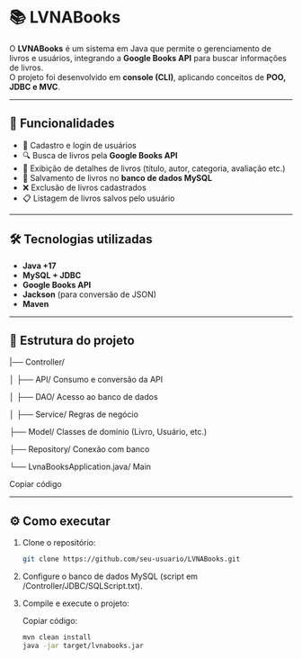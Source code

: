 # 📚 LVNABooks

O **LVNABooks** é um sistema em Java que permite o gerenciamento de livros e usuários, integrando a **Google Books API** para buscar informações de livros.  
O projeto foi desenvolvido em **console (CLI)**, aplicando conceitos de **POO, JDBC e MVC**.

---

## 🚀 Funcionalidades
- 👤 Cadastro e login de usuários
- 🔍 Busca de livros pela **Google Books API**
- 📖 Exibição de detalhes de livros (título, autor, categoria, avaliação etc.)
- 💾 Salvamento de livros no **banco de dados MySQL**
- ❌ Exclusão de livros cadastrados
- 📋 Listagem de livros salvos pelo usuário

---

## 🛠️ Tecnologias utilizadas
- **Java +17**
- **MySQL + JDBC**
- **Google Books API**
- **Jackson** (para conversão de JSON)
- **Maven**

---

## 📂 Estrutura do projeto
|── Controller/

│ ├── API/ Consumo e conversão da API

│ ├── DAO/ Acesso ao banco de dados

│ ├── Service/ Regras de negócio

├── Model/ Classes de domínio (Livro, Usuário, etc.)

├── Repository/ Conexão com banco

└── LvnaBooksApplication.java/ Main


Copiar código

---

## ⚙️ Como executar
1. Clone o repositório:
   ```bash
   git clone https://github.com/seu-usuario/LVNABooks.git
2. Configure o banco de dados MySQL (script em /Controller/JDBC/SQLScript.txt).

3. Compile e execute o projeto:
    
   Copiar código:
   ```bash
   mvn clean install
   java -jar target/lvnabooks.jar
